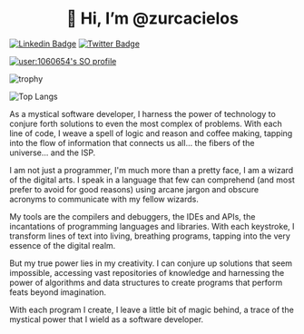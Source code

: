 <h1 align="center">👋 Hi, I’m @zurcacielos</h1>

[![Linkedin Badge](https://img.shields.io/badge/-fabianse-blue?style=for-the-badge&logo=Linkedin&logoColor=white&link=https://www.linkedin.com/in/fabianse/)](https://www.linkedin.com/in/fabianse/)
[![Twitter Badge](https://img.shields.io/badge/-@zurcacielos-1ca0f1?style=for-the-badge&labelColor=1ca0f1&logo=twitter&logoColor=white&link=https://twitter.com/zurcacielos)](https://twitter.com/zurcacielos) 

[![user:1060654's SO profile](https://stackoverflow-readme-profile.johannchopin.fr/profile-small/1060654?theme=default)](https://stackoverflow.com/users/1060654/zurcacielos)

![trophy](https://github-profile-trophy.vercel.app/?username=zurcacielos&theme=flat)

![Top Langs](https://github-readme-stats.vercel.app/api/top-langs/?username=zurcacielos&langs_count=8&layout=compact)

As a mystical software developer, I harness the power of technology to conjure forth solutions to even the most complex of problems. With each line of code, I weave a spell of logic and reason and coffee making, tapping into the flow of information that connects us all... the fibers of the universe... and the ISP.

I am not just a programmer, I'm much more than a pretty face, I am a wizard of the digital arts. I speak in a language that few can comprehend (and most prefer to avoid for good reasons) using arcane jargon and obscure acronyms to communicate with my fellow wizards.

My tools are the compilers and debuggers, the IDEs and APIs, the incantations of programming languages and libraries. With each keystroke, I transform lines of text into living, breathing programs, tapping into the very essence of the digital realm.

But my true power lies in my creativity. I can conjure up solutions that seem impossible, accessing vast repositories of knowledge and harnessing the power of algorithms and data structures to create programs that perform feats beyond imagination.

With each program I create, I leave a little bit of magic behind, a trace of the mystical power that I wield as a software developer.
